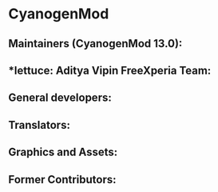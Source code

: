 CyanogenMod
===========

Maintainers (CyanogenMod 13.0):
-----------------------------
*lettuce: Aditya Vipin
FreeXperia Team:
-------------------


General developers:
-------------------


Translators:
------------


Graphics and Assets:
--------------------

Former Contributors:
--------------------

